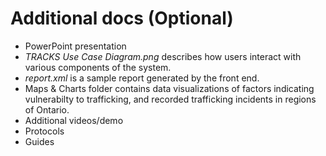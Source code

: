 
# Additional docs (Optional)

- PowerPoint presentation
- *TRACKS Use Case Diagram.png* describes how users interact with various components of the system.
- *report.xml* is a sample report generated by the front end.
- Maps & Charts folder contains data visualizations of factors indicating vulnerabilty to trafficking, and recorded trafficking incidents in regions of Ontario.
- Additional videos/demo
- Protocols
- Guides

